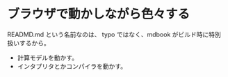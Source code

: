 # ブラウザで動かしながら色々する

READMD.md という名前なのは、 typo ではなく、mdbook がビルド時に特別扱いするから。

- 計算モデルを動かす。
- インタプリタとかコンパイラを動かす。